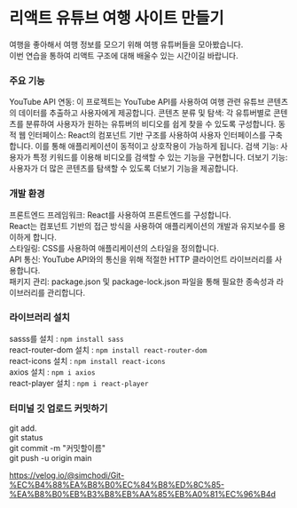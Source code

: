 # 리액트 유튜브 여행 사이트 만들기   
   
여행을 좋아해서 여행 정보를 모으기 위해 여행 유튜버들을 모아봤습니다.   
이번 연습을 통하여 리액트 구조에 대해 배울수 있는 시간이길 바랍니다.


### 주요 기능
YouTube API 연동: 이 프로젝트는 YouTube API를 사용하여 여행 관련 유튜브 콘텐츠의 데이터를 추출하고 사용자에게 제공합니다.
콘텐츠 분류 및 탐색: 각 유튜버별로 콘텐츠를 분류하여 사용자가 원하는 유튜버의 비디오를 쉽게 찾을 수 있도록 구성합니다.
동적 웹 인터페이스: React의 컴포넌트 기반 구조를 사용하여 사용자 인터페이스를 구축합니다. 이를 통해 애플리케이션이 동적이고 상호작용이 가능하게 됩니다.
검색 기능: 사용자가 특정 키워드를 이용해 비디오를 검색할 수 있는 기능을 구현합니다.
더보기 기능: 사용자가 더 많은 콘텐츠를 탐색할 수 있도록 더보기 기능을 제공합니다.

### 개발 환경
프론트엔드 프레임워크: React를 사용하여 프론트엔드를 구성합니다.    
React는 컴포넌트 기반의 접근 방식을 사용하여 애플리케이션의 개발과 유지보수를 용이하게 합니다.    
스타일링: CSS를 사용하여 애플리케이션의 스타일을 정의합니다.   
API 통신: YouTube API와의 통신을 위해 적절한 HTTP 클라이언트 라이브러리를 사용합니다.   
패키지 관리: package.json 및 package-lock.json 파일을 통해 필요한 종속성과 라이브러리를 관리합니다.   


### 라이브러리 설치
sasss를 설치 : `npm install sass`   
react-router-dom 설치 : `npm install react-router-dom`   
react-icons 설치 : `npm install react-icons`   
axios 설치 : `npm i axios`   
react-player 설치 : `npm i react-player`   
   
### 터미널 깃 업로드 커밋하기   
git add.   
git status   
git commit -m "커밋할이름"   
git push -u origin main    
   
https://velog.io/@simchodi/Git-%EC%B4%88%EA%B8%B0%EC%84%B8%ED%8C%85-%EA%B8%B0%EB%B3%B8%EB%AA%85%EB%A0%81%EC%96%B4d
